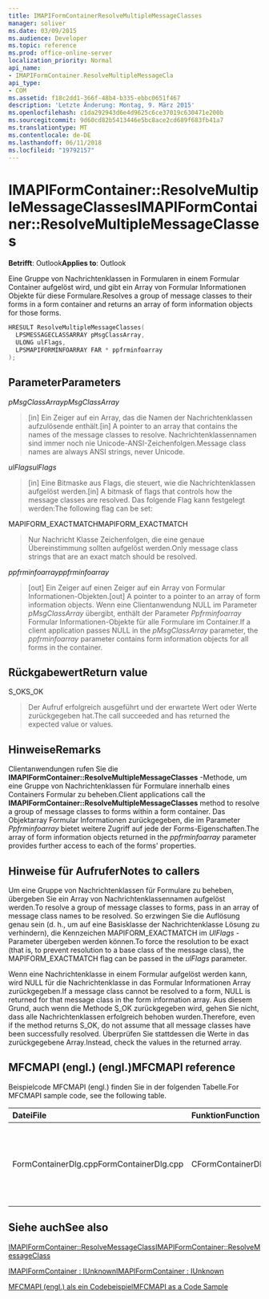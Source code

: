 ```yaml
---
title: IMAPIFormContainerResolveMultipleMessageClasses
manager: soliver
ms.date: 03/09/2015
ms.audience: Developer
ms.topic: reference
ms.prod: office-online-server
localization_priority: Normal
api_name:
- IMAPIFormContainer.ResolveMultipleMessageCla
api_type:
- COM
ms.assetid: f18c2dd1-366f-48b4-b335-ebbc0651f467
description: 'Letzte Änderung: Montag, 9. März 2015'
ms.openlocfilehash: c1da292943d6e4d9625c6ce37019c630471e200b
ms.sourcegitcommit: 9d60cd82b5413446e5bc8ace2cd689f683fb41a7
ms.translationtype: MT
ms.contentlocale: de-DE
ms.lasthandoff: 06/11/2018
ms.locfileid: "19792157"
---
```

# <a name="imapiformcontainerresolvemultiplemessageclasses"></a><span data-ttu-id="5f9a2-103">IMAPIFormContainer::ResolveMultipleMessageClasses</span><span class="sxs-lookup"><span data-stu-id="5f9a2-103">IMAPIFormContainer::ResolveMultipleMessageClasses</span></span>

  
  
<span data-ttu-id="5f9a2-104">**Betrifft**: Outlook</span><span class="sxs-lookup"><span data-stu-id="5f9a2-104">**Applies to**: Outlook</span></span> 
  
<span data-ttu-id="5f9a2-105">Eine Gruppe von Nachrichtenklassen in Formularen in einem Formular Container aufgelöst wird, und gibt ein Array von Formular Informationen Objekte für diese Formulare.</span><span class="sxs-lookup"><span data-stu-id="5f9a2-105">Resolves a group of message classes to their forms in a form container and returns an array of form information objects for those forms.</span></span>
  
```cpp
HRESULT ResolveMultipleMessageClasses(
  LPSMESSAGECLASSARRAY pMsgClassArray,
  ULONG ulFlags,
  LPSMAPIFORMINFOARRAY FAR * ppfrminfoarray
);
```

## <a name="parameters"></a><span data-ttu-id="5f9a2-106">Parameter</span><span class="sxs-lookup"><span data-stu-id="5f9a2-106">Parameters</span></span>

 <span data-ttu-id="5f9a2-107">_pMsgClassArray_</span><span class="sxs-lookup"><span data-stu-id="5f9a2-107">_pMsgClassArray_</span></span>
  
> <span data-ttu-id="5f9a2-108">[in] Ein Zeiger auf ein Array, das die Namen der Nachrichtenklassen aufzulösende enthält.</span><span class="sxs-lookup"><span data-stu-id="5f9a2-108">[in] A pointer to an array that contains the names of the message classes to resolve.</span></span> <span data-ttu-id="5f9a2-109">Nachrichtenklassennamen sind immer noch nie Unicode-ANSI-Zeichenfolgen.</span><span class="sxs-lookup"><span data-stu-id="5f9a2-109">Message class names are always ANSI strings, never Unicode.</span></span>
    
 <span data-ttu-id="5f9a2-110">_ulFlags_</span><span class="sxs-lookup"><span data-stu-id="5f9a2-110">_ulFlags_</span></span>
  
> <span data-ttu-id="5f9a2-111">[in] Eine Bitmaske aus Flags, die steuert, wie die Nachrichtenklassen aufgelöst werden.</span><span class="sxs-lookup"><span data-stu-id="5f9a2-111">[in] A bitmask of flags that controls how the message classes are resolved.</span></span> <span data-ttu-id="5f9a2-112">Das folgende Flag kann festgelegt werden:</span><span class="sxs-lookup"><span data-stu-id="5f9a2-112">The following flag can be set:</span></span>
    
<span data-ttu-id="5f9a2-113">MAPIFORM_EXACTMATCH</span><span class="sxs-lookup"><span data-stu-id="5f9a2-113">MAPIFORM_EXACTMATCH</span></span> 
  
> <span data-ttu-id="5f9a2-114">Nur Nachricht Klasse Zeichenfolgen, die eine genaue Übereinstimmung sollten aufgelöst werden.</span><span class="sxs-lookup"><span data-stu-id="5f9a2-114">Only message class strings that are an exact match should be resolved.</span></span>
    
 <span data-ttu-id="5f9a2-115">_ppfrminfoarray_</span><span class="sxs-lookup"><span data-stu-id="5f9a2-115">_ppfrminfoarray_</span></span>
  
> <span data-ttu-id="5f9a2-116">[out] Ein Zeiger auf einen Zeiger auf ein Array von Formular Informationen-Objekten.</span><span class="sxs-lookup"><span data-stu-id="5f9a2-116">[out] A pointer to a pointer to an array of form information objects.</span></span> <span data-ttu-id="5f9a2-117">Wenn eine Clientanwendung NULL im Parameter _pMsgClassArray_ übergibt, enthält der Parameter _Ppfrminfoarray_ Formular Informationen-Objekte für alle Formulare im Container.</span><span class="sxs-lookup"><span data-stu-id="5f9a2-117">If a client application passes NULL in the  _pMsgClassArray_ parameter, the  _ppfrminfoarray_ parameter contains form information objects for all forms in the container.</span></span> 
    
## <a name="return-value"></a><span data-ttu-id="5f9a2-118">Rückgabewert</span><span class="sxs-lookup"><span data-stu-id="5f9a2-118">Return value</span></span>

<span data-ttu-id="5f9a2-119">S_OK</span><span class="sxs-lookup"><span data-stu-id="5f9a2-119">S_OK</span></span> 
  
> <span data-ttu-id="5f9a2-120">Der Aufruf erfolgreich ausgeführt und der erwartete Wert oder Werte zurückgegeben hat.</span><span class="sxs-lookup"><span data-stu-id="5f9a2-120">The call succeeded and has returned the expected value or values.</span></span>
    
## <a name="remarks"></a><span data-ttu-id="5f9a2-121">Hinweise</span><span class="sxs-lookup"><span data-stu-id="5f9a2-121">Remarks</span></span>

<span data-ttu-id="5f9a2-122">Clientanwendungen rufen Sie die **IMAPIFormContainer::ResolveMultipleMessageClasses** -Methode, um eine Gruppe von Nachrichtenklassen für Formulare innerhalb eines Containers Formular zu beheben.</span><span class="sxs-lookup"><span data-stu-id="5f9a2-122">Client applications call the **IMAPIFormContainer::ResolveMultipleMessageClasses** method to resolve a group of message classes to forms within a form container.</span></span> <span data-ttu-id="5f9a2-123">Das Objektarray Formular Informationen zurückgegeben, die im Parameter _Ppfrminfoarray_ bietet weitere Zugriff auf jede der Forms-Eigenschaften.</span><span class="sxs-lookup"><span data-stu-id="5f9a2-123">The array of form information objects returned in the  _ppfrminfoarray_ parameter provides further access to each of the forms' properties.</span></span> 
  
## <a name="notes-to-callers"></a><span data-ttu-id="5f9a2-124">Hinweise für Aufrufer</span><span class="sxs-lookup"><span data-stu-id="5f9a2-124">Notes to callers</span></span>

<span data-ttu-id="5f9a2-125">Um eine Gruppe von Nachrichtenklassen für Formulare zu beheben, übergeben Sie ein Array von Nachrichtenklassennamen aufgelöst werden.</span><span class="sxs-lookup"><span data-stu-id="5f9a2-125">To resolve a group of message classes to forms, pass in an array of message class names to be resolved.</span></span> <span data-ttu-id="5f9a2-126">So erzwingen Sie die Auflösung genau sein (d. h., um auf eine Basisklasse der Nachrichtenklasse Lösung zu verhindern), die Kennzeichen MAPIFORM_EXACTMATCH im _UlFlags_ -Parameter übergeben werden können.</span><span class="sxs-lookup"><span data-stu-id="5f9a2-126">To force the resolution to be exact (that is, to prevent resolution to a base class of the message class), the MAPIFORM_EXACTMATCH flag can be passed in the  _ulFlags_ parameter.</span></span> 
  
<span data-ttu-id="5f9a2-127">Wenn eine Nachrichtenklasse in einem Formular aufgelöst werden kann, wird NULL für die Nachrichtenklasse in das Formular Informationen Array zurückgegeben.</span><span class="sxs-lookup"><span data-stu-id="5f9a2-127">If a message class cannot be resolved to a form, NULL is returned for that message class in the form information array.</span></span> <span data-ttu-id="5f9a2-128">Aus diesem Grund, auch wenn die Methode S_OK zurückgegeben wird, gehen Sie nicht, dass alle Nachrichtenklassen erfolgreich behoben wurden.</span><span class="sxs-lookup"><span data-stu-id="5f9a2-128">Therefore, even if the method returns S_OK, do not assume that all message classes have been successfully resolved.</span></span> <span data-ttu-id="5f9a2-129">Überprüfen Sie stattdessen die Werte in das zurückgegebene Array.</span><span class="sxs-lookup"><span data-stu-id="5f9a2-129">Instead, check the values in the returned array.</span></span>
  
## <a name="mfcmapi-reference"></a><span data-ttu-id="5f9a2-130">MFCMAPI (engl.) (engl.)</span><span class="sxs-lookup"><span data-stu-id="5f9a2-130">MFCMAPI reference</span></span>

<span data-ttu-id="5f9a2-131">Beispielcode MFCMAPI (engl.) finden Sie in der folgenden Tabelle.</span><span class="sxs-lookup"><span data-stu-id="5f9a2-131">For MFCMAPI sample code, see the following table.</span></span>
  
|<span data-ttu-id="5f9a2-132">**Datei**</span><span class="sxs-lookup"><span data-stu-id="5f9a2-132">**File**</span></span>|<span data-ttu-id="5f9a2-133">**Funktion**</span><span class="sxs-lookup"><span data-stu-id="5f9a2-133">**Function**</span></span>|<span data-ttu-id="5f9a2-134">**Comment**</span><span class="sxs-lookup"><span data-stu-id="5f9a2-134">**Comment**</span></span>|
|:-----|:-----|:-----|
|<span data-ttu-id="5f9a2-135">FormContainerDlg.cpp</span><span class="sxs-lookup"><span data-stu-id="5f9a2-135">FormContainerDlg.cpp</span></span>  <br/> |<span data-ttu-id="5f9a2-136">CFormContainerDlg::OnResolveMultipleMessageClasses</span><span class="sxs-lookup"><span data-stu-id="5f9a2-136">CFormContainerDlg::OnResolveMultipleMessageClasses</span></span>  <br/> |<span data-ttu-id="5f9a2-137">MFCMAPI (engl.) verwendet die **IMAPIFormContainer::ResolveMultipleMessageClasses** -Methode, um ein Formular zu suchen, die eine Reihe von Nachrichtenklassen zugeordnet ist.</span><span class="sxs-lookup"><span data-stu-id="5f9a2-137">MFCMAPI uses the **IMAPIFormContainer::ResolveMultipleMessageClasses** method to locate a form that is associated with a set of message classes.</span></span>  <br/> |
   
## <a name="see-also"></a><span data-ttu-id="5f9a2-138">Siehe auch</span><span class="sxs-lookup"><span data-stu-id="5f9a2-138">See also</span></span>



[<span data-ttu-id="5f9a2-139">IMAPIFormContainer::ResolveMessageClass</span><span class="sxs-lookup"><span data-stu-id="5f9a2-139">IMAPIFormContainer::ResolveMessageClass</span></span>](imapiformcontainer-resolvemessageclass.md)
  
[<span data-ttu-id="5f9a2-140">IMAPIFormContainer : IUnknown</span><span class="sxs-lookup"><span data-stu-id="5f9a2-140">IMAPIFormContainer : IUnknown</span></span>](imapiformcontaineriunknown.md)


[<span data-ttu-id="5f9a2-141">MFCMAPI (engl.) als ein Codebeispiel</span><span class="sxs-lookup"><span data-stu-id="5f9a2-141">MFCMAPI as a Code Sample</span></span>](mfcmapi-as-a-code-sample.md)

